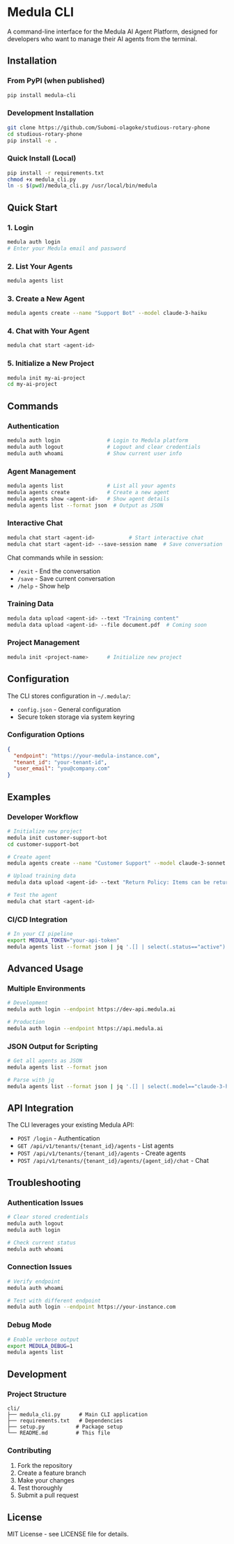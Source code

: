 # Medula CLI

A command-line interface for the Medula AI Agent Platform, designed for developers who want to manage their AI agents from the terminal.

## Installation

### From PyPI (when published)
```bash
pip install medula-cli
```

### Development Installation
```bash
git clone https://github.com/Subomi-olagoke/studious-rotary-phone
cd studious-rotary-phone
pip install -e .
```

### Quick Install (Local)
```bash
pip install -r requirements.txt
chmod +x medula_cli.py
ln -s $(pwd)/medula_cli.py /usr/local/bin/medula
```

## Quick Start

### 1. Login
```bash
medula auth login
# Enter your Medula email and password
```

### 2. List Your Agents
```bash
medula agents list
```

### 3. Create a New Agent
```bash
medula agents create --name "Support Bot" --model claude-3-haiku
```

### 4. Chat with Your Agent
```bash
medula chat start <agent-id>
```

### 5. Initialize a New Project
```bash
medula init my-ai-project
cd my-ai-project
```

## Commands

### Authentication
```bash
medula auth login               # Login to Medula platform
medula auth logout              # Logout and clear credentials  
medula auth whoami              # Show current user info
```

### Agent Management
```bash
medula agents list              # List all your agents
medula agents create            # Create a new agent
medula agents show <agent-id>   # Show agent details
medula agents list --format json  # Output as JSON
```

### Interactive Chat
```bash
medula chat start <agent-id>           # Start interactive chat
medula chat start <agent-id> --save-session name  # Save conversation
```

Chat commands while in session:
- `/exit` - End the conversation
- `/save` - Save current conversation  
- `/help` - Show help

### Training Data
```bash
medula data upload <agent-id> --text "Training content"
medula data upload <agent-id> --file document.pdf  # Coming soon
```

### Project Management
```bash
medula init <project-name>      # Initialize new project
```

## Configuration

The CLI stores configuration in `~/.medula/`:
- `config.json` - General configuration
- Secure token storage via system keyring

### Configuration Options
```json
{
  "endpoint": "https://your-medula-instance.com",
  "tenant_id": "your-tenant-id", 
  "user_email": "you@company.com"
}
```

## Examples

### Developer Workflow
```bash
# Initialize new project
medula init customer-support-bot
cd customer-support-bot

# Create agent
medula agents create --name "Customer Support" --model claude-3-sonnet

# Upload training data
medula data upload <agent-id> --text "Return Policy: Items can be returned within 30 days..."

# Test the agent
medula chat start <agent-id>
```

### CI/CD Integration
```bash
# In your CI pipeline
export MEDULA_TOKEN="your-api-token"
medula agents list --format json | jq '.[] | select(.status=="active")'
```

## Advanced Usage

### Multiple Environments
```bash
# Development
medula auth login --endpoint https://dev-api.medula.ai

# Production  
medula auth login --endpoint https://api.medula.ai
```

### JSON Output for Scripting
```bash
# Get all agents as JSON
medula agents list --format json

# Parse with jq
medula agents list --format json | jq '.[] | select(.model=="claude-3-haiku")'
```

## API Integration

The CLI leverages your existing Medula API:
- `POST /login` - Authentication
- `GET /api/v1/tenants/{tenant_id}/agents` - List agents
- `POST /api/v1/tenants/{tenant_id}/agents` - Create agents
- `POST /api/v1/tenants/{tenant_id}/agents/{agent_id}/chat` - Chat

## Troubleshooting

### Authentication Issues
```bash
# Clear stored credentials
medula auth logout
medula auth login

# Check current status
medula auth whoami
```

### Connection Issues
```bash
# Verify endpoint
medula auth whoami

# Test with different endpoint
medula auth login --endpoint https://your-instance.com
```

### Debug Mode
```bash
# Enable verbose output
export MEDULA_DEBUG=1
medula agents list
```

## Development

### Project Structure
```
cli/
├── medula_cli.py      # Main CLI application
├── requirements.txt   # Dependencies
├── setup.py          # Package setup
└── README.md         # This file
```

### Contributing
1. Fork the repository
2. Create a feature branch
3. Make your changes
4. Test thoroughly
5. Submit a pull request

## License

MIT License - see LICENSE file for details.



